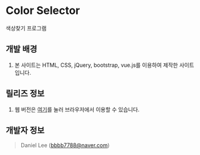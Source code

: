 # Color Selector
색상찾기 프로그램

## 개발 배경
1. 본 사이트는 HTML, CSS, jQuery, bootstrap, vue.js를 이용하여 제작한 사이트입니다.

## 릴리즈 정보
1. 웹 버전은 [여기](http://bbbb7788.dothome.co.kr/color_selector)를 눌러 브라우저에서 이용할 수 있습니다.

## 개발자 정보
> Daniel Lee ([bbbb7788@naver.com](mailto:bbbb7788@naver.com))
